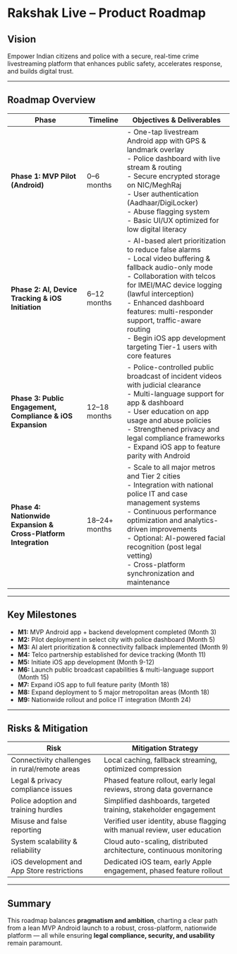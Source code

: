 # Rakshak Live – Product Roadmap

## Vision  
Empower Indian citizens and police with a secure, real-time crime livestreaming platform that enhances public safety, accelerates response, and builds digital trust.

---

## Roadmap Overview

| Phase                | Timeline        | Objectives & Deliverables                                                                                           |
|----------------------|-----------------|--------------------------------------------------------------------------------------------------------------------|
| **Phase 1: MVP Pilot (Android)**       | 0–6 months     | - One-tap livestream Android app with GPS & landmark overlay<br>- Police dashboard with live stream & routing<br>- Secure encrypted storage on NIC/MeghRaj<br>- User authentication (Aadhaar/DigiLocker)<br>- Abuse flagging system<br>- Basic UI/UX optimized for low digital literacy |
| **Phase 2: AI, Device Tracking & iOS Initiation** | 6–12 months    | - AI-based alert prioritization to reduce false alarms<br>- Local video buffering & fallback audio-only mode<br>- Collaboration with telcos for IMEI/MAC device logging (lawful interception)<br>- Enhanced dashboard features: multi-responder support, traffic-aware routing<br>- Begin iOS app development targeting Tier-1 users with core features |
| **Phase 3: Public Engagement, Compliance & iOS Expansion** | 12–18 months   | - Police-controlled public broadcast of incident videos with judicial clearance<br>- Multi-language support for app & dashboard<br>- User education on app usage and abuse policies<br>- Strengthened privacy and legal compliance frameworks<br>- Expand iOS app to feature parity with Android |
| **Phase 4: Nationwide Expansion & Cross-Platform Integration** | 18–24+ months  | - Scale to all major metros and Tier 2 cities<br>- Integration with national police IT and case management systems<br>- Continuous performance optimization and analytics-driven improvements<br>- Optional: AI-powered facial recognition (post legal vetting)<br>- Cross-platform synchronization and maintenance |

---

## Key Milestones

- **M1:** MVP Android app + backend development completed (Month 3)  
- **M2:** Pilot deployment in select city with police dashboard (Month 5)  
- **M3:** AI alert prioritization & connectivity fallback implemented (Month 9)  
- **M4:** Telco partnership established for device tracking (Month 11)  
- **M5:** Initiate iOS app development (Month 9-12)  
- **M6:** Launch public broadcast capabilities & multi-language support (Month 15)  
- **M7:** Expand iOS app to full feature parity (Month 18)  
- **M8:** Expand deployment to 5 major metropolitan areas (Month 18)  
- **M9:** Nationwide rollout and police IT integration (Month 24)  

---

## Risks & Mitigation

| Risk                          | Mitigation Strategy                                |
|-------------------------------|--------------------------------------------------|
| Connectivity challenges in rural/remote areas | Local caching, fallback streaming, optimized compression |
| Legal & privacy compliance issues | Phased feature rollout, early legal reviews, strong data governance |
| Police adoption and training hurdles | Simplified dashboards, targeted training, stakeholder engagement |
| Misuse and false reporting     | Verified user identity, abuse flagging with manual review, user education |
| System scalability & reliability | Cloud auto-scaling, distributed architecture, continuous monitoring |
| iOS development and App Store restrictions | Dedicated iOS team, early Apple engagement, phased feature rollout |

---

## Summary

This roadmap balances **pragmatism and ambition**, charting a clear path from a lean MVP Android launch to a robust, cross-platform, nationwide platform — all while ensuring **legal compliance, security, and usability** remain paramount.
